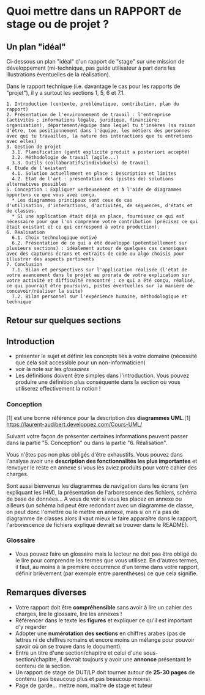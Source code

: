 # Quoi mettre dans un RAPPORT de stage ou de projet  ?

## Un plan "idéal"

Ci-dessous un plan "idéal" d'un rapport de "stage" sur une mission de développement (mi-technique, pas guide utilisateur à part dans les illustrations éventuelles de la réalisation).

Dans le rapport technique (i.e. davantage le cas pour les rapports de "projet"), il y a surtout les sections 1, 5, 6 et 7.1. 

```
1. Introduction (contexte, problématique, contribution, plan du rapport)
2. Présentation de l'environnement de travail : l'entreprise (activités ; informations légale, juridique, financière; organisation), département/équipe dans lequel tu t'insères (sa raison d'être, ton positionnement dans l'équipe, les métiers des personnes avec qui tu travailles, la nature des interactions que tu entretiens avec elles)
3. Gestion de projet
  3.1. Planification (gantt explicité produit a posteriori accepté)
  3.2. Méthodologie de travail (agile...) 
  3.3. Outils (collaboratifs/individuels) de travail
4. Etude de l'existant
  4.1. Solution actuellement en place : Description et limites
  4.2. Etat de l'art : présentation des (pistes de) solutions alternatives possibles   
5. Conception : Expliquer verbeusement et à l'aide de diagrammes opportuns ce que vous avez conçu. 
  * Les diagrammes principaux sont ceux de cas d'utilisation, d'interactions, d'activités, de séquences, d'états et de classes. 
  * Si une application était déjà en place, fournissez ce qui est nécessaire pour que l'on comprenne votre contribution (précisez ce qui était existant et ce qui correspond à votre production). 
6. Réalisation
  6.1. Choix technologique motivé
  6.2. Présentation de ce qui a été développé (potentiellement sur plusieurs sections) : idéalement autour de quelques cas canoniques avec des captures écrans et extraits de code ou algo choisis pour illustrer des aspects pertinents
7. Conclusion
  7.1. Bilan et perspectives sur l'application réalisée (l'état de votre avancement dans le projet au prorata de votre explication sur votre activité et difficulté rencontré : ce qui a été conçu, réalisé, ce qui pourrait être poursuivi, pistes éventuelles sur la manière de concevoir/réaliser la suite)
  7.2. Bilan personnel sur l'expérience humaine, méthodologique et technique 
```
## Retour sur quelques sections 


## Introduction 

* présenter le sujet et définir les concepts liés à votre domaine (nécessité que cela soit accessible pour un non-informaticien)
* voir la note sur les _glossaires_
* Les définitions doivent être simples dans l'introduction. Vous pouvez produire une définition plus conséquente dans la section où vous utiliserez effectivement la notion !

### Conception

[1] est une bonne référence pour la description des **diagrammes UML**.[1] https://laurent-audibert.developpez.com/Cours-UML/ 

Suivant votre façon de présenter certaines informations peuvent passer dans la partie "5. Conception" ou dans la partie "6. Réalisation". 

Vous n'êtes pas non plus obligés d'être exhaustifs. Vous pouvez dans l'analyse avoir une **description des fonctionnalités les plus importantes** et renvoyer le reste en annexe si vous les aviez produits pour votre cahier des charges. 

Sont aussi bienvenus les diagrammes de navigation dans les écrans (en expliquant les IHM), la présentation de l'arborescence des fichiers, schéma de base de données... A vous de voir si vous les placez en annexe ou ailleurs (un schéma bd peut être redondant avec un diagramme de classe, on peut donc l'omettre ou le mettre en annexe, mais si on n'a pas de diagramme de classes alors il vaut mieux le faire apparaître dans le rapport, l'arborescence de fichiers expliqué devrait se trouver dans le README).

### Glossaire
* Vous pouvez faire un glossaire mais le lecteur ne doit pas être obligé de le lire pour comprendre les termes que vous utilisez. En d'autres termes, il faut, au moins à la première occurrence d'un terme dans votre rapport, définir brièvement (par exemple entre parenthèses) ce que cela signifie. 


## Remarques diverses

* Votre rapport doit être **compréhensible** sans avoir à lire un cahier des charges, lire le glossaire, lire les annexes ! 
* Référencer dans le texte les **figures** et expliquer ce qu'il est important d'y regarder 
* Adopter une **numérotation des sections** en chiffres arabes (pas de lettres ni de chiffres romains et encore moins un mélange pour pouvoir savoir où on se trouve dans le document).
* Entre un titre d'une section/chapitre et celui d'une sous-section/chapitre, il devrait toujours y avoir une **annonce** présentant le contenu de la section.
* Un rapport de stage de DUT/LP doit tourner autour de **25-30 pages** de contenu (pas beaucoup plus et pas beaucoup moins). 
* Page de garde... mettre nom, maître de stage et tuteur
